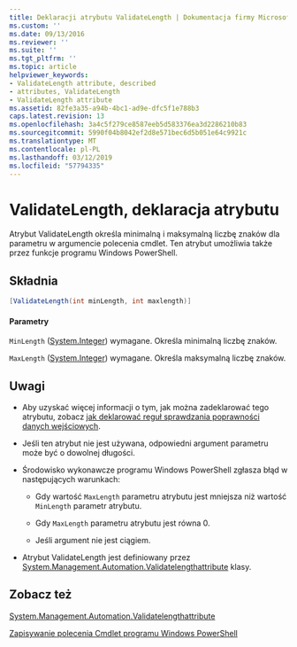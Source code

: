 ```yaml
---
title: Deklaracji atrybutu ValidateLength | Dokumentacja firmy Microsoft
ms.custom: ''
ms.date: 09/13/2016
ms.reviewer: ''
ms.suite: ''
ms.tgt_pltfrm: ''
ms.topic: article
helpviewer_keywords:
- ValidateLength attribute, described
- attributes, ValidateLength
- ValidateLength attribute
ms.assetid: 82fe3a35-a94b-4bc1-ad9e-dfc5f1e788b3
caps.latest.revision: 13
ms.openlocfilehash: 3a4c5f279ce8587eeb5d583376ea3d2286210b83
ms.sourcegitcommit: 5990f04b8042ef2d8e571bec6d5b051e64c9921c
ms.translationtype: MT
ms.contentlocale: pl-PL
ms.lasthandoff: 03/12/2019
ms.locfileid: "57794335"
---
```

# <a name="validatelength-attribute-declaration"></a>ValidateLength, deklaracja atrybutu

Atrybut ValidateLength określa minimalną i maksymalną liczbę znaków dla parametru w argumencie polecenia cmdlet. Ten atrybut umożliwia także przez funkcje programu Windows PowerShell.

## <a name="syntax"></a>Składnia

```csharp
[ValidateLength(int minLength, int maxlength)]
```

#### <a name="parameters"></a>Parametry

`MinLength` ([System.Integer](/dotnet/api/System.Integer)) wymagane. Określa minimalną liczbę znaków.

`MaxLength` ([System.Integer](/dotnet/api/System.Integer)) wymagane. Określa maksymalną liczbę znaków.

## <a name="remarks"></a>Uwagi

- Aby uzyskać więcej informacji o tym, jak można zadeklarować tego atrybutu, zobacz [jak deklarować reguł sprawdzania poprawności danych wejściowych](http://msdn.microsoft.com/en-us/544c2100-62ba-4be4-b2a2-cc0d4e4fc45b).

- Jeśli ten atrybut nie jest używana, odpowiedni argument parametru może być o dowolnej długości.

- Środowisko wykonawcze programu Windows PowerShell zgłasza błąd w następujących warunkach:

    - Gdy wartość `MaxLength` parametru atrybutu jest mniejsza niż wartość `MinLength` parametr atrybutu.

    - Gdy `MaxLength` parametru atrybutu jest równa 0.

    - Jeśli argument nie jest ciągiem.

- Atrybut ValidateLength jest definiowany przez [System.Management.Automation.Validatelengthattribute](/dotnet/api/System.Management.Automation.ValidateLengthAttribute) klasy.

## <a name="see-also"></a>Zobacz też

[System.Management.Automation.Validatelengthattribute](/dotnet/api/System.Management.Automation.ValidateLengthAttribute)

[Zapisywanie polecenia Cmdlet programu Windows PowerShell](./writing-a-windows-powershell-cmdlet.md)
